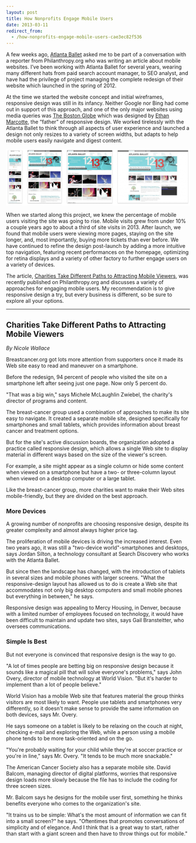 ```yaml
---
layout: post
title: How Nonprofits Engage Mobile Users
date: 2013-03-11
redirect_from:
  - /how-nonprofits-engage-mobile-users-cae3ec82f536
---
```


A few weeks ago, [Atlanta Ballet](https://www.atlantaballet.com/) asked me to be part of a conversation with a reporter from Philanthropy.org who was writing an article about mobile websites. I’ve been working with Atlanta Ballet for several years, wearing many different hats from paid search account manager, to SEO analyst, and have had the privilege of project managing the complete redesign of their website which launched in the spring of 2012.

At the time we started the website concept and initial wireframes, responsive design was still in its infancy. Neither Google nor Bing had come out in support of this approach, and one of the only major websites using media queries was [The Boston Globe](https://www.bostonglobe.com/) which was designed by [Ethan Marcotte](https://ethanmarcotte.com/), the “father” of responsive design. We worked tirelessly with the Atlanta Ballet to think through all aspects of user experience and launched a design not only resizes to a variety of screen widths, but adapts to help mobile users easily navigate and digest content.

![Atlanta Ballet's Responsive Design Website](/images/atlanta-ballet-responsive-website.png)

When we started along this project, we knew the percentage of mobile users visiting the site was going to rise. Mobile visits grew from under 10% a couple years ago to about a third of site visits in 2013. After launch, we found that mobile users were viewing more pages, staying on the site longer, and, most importantly, buying more tickets than ever before. We have continued to refine the design post-launch by adding a more intuitive top navigation, featuring recent performances on the homepage, optimizing for retina displays and a variety of other factory to further engage users on a variety of devices.

The article, [Charities Take Different Paths to Attracting Mobile Viewers](https://www.philanthropy.com/article/Charities-Take-Different-Paths/155207), was recently published on Philanthropy.org and discusses a variety of approaches for engaging mobile users. My recommendation is to give responsive design a try, but every business is different, so be sure to explore all your options.

---

## Charities Take Different Paths to Attracting Mobile Viewers
*By Nicole Wallace*

Breastcancer.org got lots more attention from supporters once it made its Web site easy to read and maneuver on a smartphone.

Before the redesign, 94 percent of people who visited the site on a smartphone left after seeing just one page. Now only 5 percent do.

"That was a big win," says Michele McLaughlin Zwiebel, the charity's director of programs and content.

The breast-cancer group used a combination of approaches to make its site easy to navigate. It created a separate mobile site, designed specifically for smartphones and small tablets, which provides information about breast cancer and treatment options.

But for the site's active discussion boards, the organization adopted a practice called responsive design, which allows a single Web site to display material in different ways based on the size of the viewer's screen.

For example, a site might appear as a single column or hide some content when viewed on a smartphone but have a two- or three-column layout when viewed on a desktop computer or a large tablet.

Like the breast-cancer group, more charities want to make their Web sites mobile-friendly, but they are divided on the best approach.

### More Devices

A growing number of nonprofits are choosing responsive design, despite its greater complexity and almost always higher price tag.

The proliferation of mobile devices is driving the increased interest. Even two years ago, it was still a "two-device world"-smartphones and desktops, says Jordan Silton, a technology consultant at Search Discovery who works with the Atlanta Ballet.

But since then the landscape has changed, with the introduction of tablets in several sizes and mobile phones with larger screens. "What the responsive-design layout has allowed us to do is create a Web site that accommodates not only big desktop computers and small mobile phones but everything in between," he says.

Responsive design was appealing to Mercy Housing, in Denver, because with a limited number of employees focused on technology, it would have been difficult to maintain and update two sites, says Gail Bransteitter, who oversees communications.

### Simple Is Best

But not everyone is convinced that responsive design is the way to go.

"A lot of times people are betting big on responsive design because it sounds like a magical pill that will solve everyone's problems," says John Overy, director of mobile technology at World Vision. "But it's harder to implement than a lot of people believe."

World Vision has a mobile Web site that features material the group thinks visitors are most likely to want. People use tablets and smartphones very differently, so it doesn't make sense to provide the same information on both devices, says Mr. Overy.

He says someone on a tablet is likely to be relaxing on the couch at night, checking e-mail and exploring the Web, while a person using a mobile phone tends to be more task-oriented and on the go.

"You're probably waiting for your child while they're at soccer practice or you're in line," says Mr. Overy. "It tends to be much more snackable."

The American Cancer Society also has a separate mobile site. David Balcom, managing director of digital platforms, worries that responsive design loads more slowly because the file has to include the coding for three screen sizes.

Mr. Balcom says he designs for the mobile user first, something he thinks benefits everyone who comes to the organization's site.

"It trains us to be simple: What's the most amount of information we can fit into a small screen?" he says. "Oftentimes that promotes conversations of simplicity and of elegance. And I think that is a great way to start, rather than start with a giant screen and then have to throw things out for mobile."